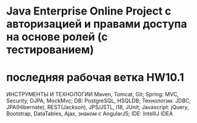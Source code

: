 Java Enterprise Online Project c авторизацией и правами доступа на основе ролей (с тестированием) 
===============================
последняя рабочая ветка HW10.1
===============================
ИНСТРУМЕНТЫ И ТЕХНОЛОГИИ
Maven, Tomcat, Git;
Spring: MVC, Security, DJPA, MockMvc;
DB: PostgreSQL, HSQLDB;
Технологии: JDBC, JPA(Hibernate), REST(Jackson), JPS/JSTL, i18, JUnit;
Javascript: jQuery, Bootstrap, DataTables, Ajax, знаком с AngularJS;
IDE: IntelliJ IDEA


